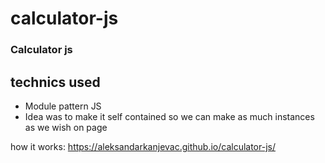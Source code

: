 # calculator-js
### Calculator js

## technics used
- Module pattern JS
- Idea was to make it self contained so we can make as much instances as we wish on page


how it works:
https://aleksandarkanjevac.github.io/calculator-js/
